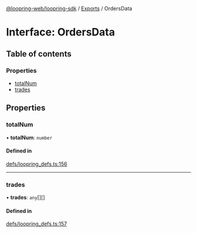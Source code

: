 [@loopring-web/loopring-sdk](../README.md) / [Exports](../modules.md) / OrdersData

# Interface: OrdersData

## Table of contents

### Properties

- [totalNum](OrdersData.md#totalnum)
- [trades](OrdersData.md#trades)

## Properties

### totalNum

• **totalNum**: `number`

#### Defined in

[defs/loopring_defs.ts:156](https://github.com/Loopring/loopring_sdk/blob/f560ad6/src/defs/loopring_defs.ts#L156)

___

### trades

• **trades**: `any`[][]

#### Defined in

[defs/loopring_defs.ts:157](https://github.com/Loopring/loopring_sdk/blob/f560ad6/src/defs/loopring_defs.ts#L157)
